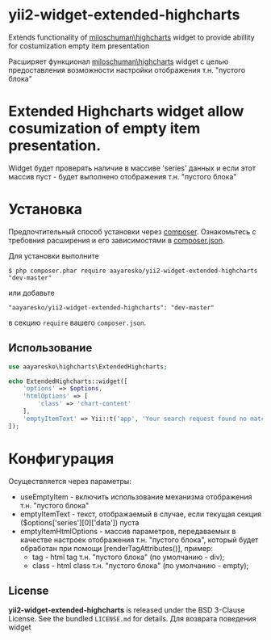 # yii2-widget-extended-highcharts
Extends functionality of [miloschuman\highcharts](https://github.com/miloschuman/yii-highcharts/) widget to provide abillity for costumization empty item presentation
  
Расширяет функционал [miloschuman\highcharts](https://github.com/miloschuman/yii-highcharts/) widget с целью предоставления возможности настройки отображения т.н. "пустого блока"
  
# Extended Highcharts widget allow cosumization of empty item presentation.
Widget будет проверять наличие в массиве 'series' данных и если этот массив пуст - будет выполнено отображения т.н. "пустого блока"

# Установка
Предпочтительный способ установки через [composer](http://getcomposer.org/download/). Ознакомьтесь с требовния расширения и его зависимостями в [composer.json](https://github.com/aayaresko/yii2-widget-extended-highcharts/blob/master/composer.json).

Для установки выполните
```
$ php composer.phar require aayaresko/yii2-widget-extended-highcharts "dev-master"
```
или добавьте
```
"aayaresko/yii2-widget-extended-highcharts": "dev-master"
```
в секцию ```require``` вашего `composer.json`.

## Использование
```php
use aayaresko\highcharts\ExtendedHighcharts;
```
```php
echo ExtendedHighcharts::widget([
    'options' => $options,
    'htmlOptions' => [
        'class' => 'chart-content'
    ],
    'emptyItemText' => Yii::t('app', 'Your search request found no matches.<br/>Try to change the data query and search again.')
]);
```
# Конфигурация
Осуществляется через параметры:
* useEmptyItem - включить использование механизма отображения т.н. "пустого блока"
* emptyItemText - текст, отображаемый в случае, если текущая секция ($options['series'][0]['data']) пуста
* emptyItemHtmlOptions - массив параметров, передаваемых в качестве настроек отображения т.н. "пустого блока", который будет обработан при помощи [renderTagAttributes()], пример:
    * tag - html tag т.н. "пустого блока" (по умолчанию - div);
    * class - html class т.н. "пустого блока" (по умолчанию - empty);

## License
**yii2-widget-extended-highcharts** is released under the BSD 3-Clause License. See the bundled `LICENSE.md` for details.
Для возврата поведения widget
